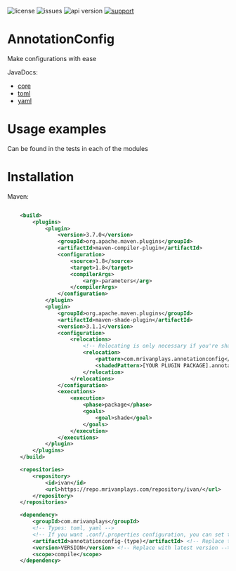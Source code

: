 ![license](https://img.shields.io/github/license/MrIvanPlays/AnnotationConfig.svg?style=for-the-badge)
![issues](https://img.shields.io/github/issues/MrIvanPlays/AnnotationConfig.svg?style=for-the-badge)
![api version](https://img.shields.io/maven-metadata/v?color=%20blue&label=latest%20version&metadataUrl=https%3A%2F%2Frepo.mrivanplays.com%2Frepository%2Fivan%2Fcom%2Fmrivanplays%2Fannotationconfig-core%2Fmaven-metadata.xml&style=for-the-badge)
[![support](https://img.shields.io/discord/493674712334073878.svg?colorB=Blue&logo=discord&label=Support&style=for-the-badge)](https://mrivanplays.com/discord)

# AnnotationConfig

Make configurations with ease

JavaDocs:
- [core](https://mrivanplays.com/javadocs/annotationconfig/core/com/mrivanplays/annotationconfig/core/package-summary.html)
- [toml](https://mrivanplays.com/javadocs/annotationconfig/toml/com/mrivanplays/annotationconfig/toml/package-summary.html)
- [yaml](https://mrivanplays.com/javadocs/annotationconfig/yaml/com/mrivanplays/annotationconfig/yaml/package-summary.html)

# Usage examples
Can be found in the tests in each of the modules

# Installation

Maven:
```xml

    <build>
        <plugins>
            <plugin>
                <version>3.7.0</version>
                <groupId>org.apache.maven.plugins</groupId>
                <artifactId>maven-compiler-plugin</artifactId>
                <configuration>
                    <source>1.8</source>
                    <target>1.8</target>
                    <compilerArgs>
                        <arg>-parameters</arg>
                    </compilerArgs>
                </configuration>
            </plugin>
            <plugin>
                <groupId>org.apache.maven.plugins</groupId>
                <artifactId>maven-shade-plugin</artifactId>
                <version>3.1.1</version>
                <configuration>
                    <relocations>
                        <!-- Relocating is only necessary if you're shading for other library addition -->
                        <relocation>
                            <pattern>com.mrivanplays.annotationconfig</pattern>
                            <shadedPattern>[YOUR PLUGIN PACKAGE].annotationconfig</shadedPattern> <!-- Replace this -->
                        </relocation>
                    </relocations>
                </configuration>
                <executions>
                    <execution>
                        <phase>package</phase>
                        <goals>
                            <goal>shade</goal>
                        </goals>
                    </execution>
                </executions>
            </plugin>
        </plugins>
    </build>

    <repositories>
        <repository>
            <id>ivan</id>
            <url>https://repo.mrivanplays.com/repository/ivan/</url>
        </repository>
    </repositories>

    <dependency>
        <groupId>com.mrivanplays</groupId>
        <!-- Types: toml, yaml -->
        <!-- If you want .conf/.properties configuration, you can set the type to core -->
        <artifactId>annotationconfig-(type)</artifactId> <!-- Replace type -->
        <version>VERSION</version> <!-- Replace with latest version -->
        <scope>compile</scope>
    </dependency>
```